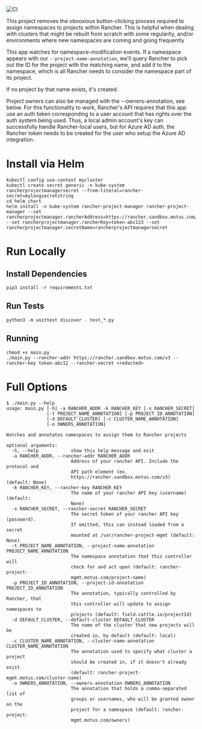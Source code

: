 ![CI](https://github.com/motusllc/rancherprojectmanager/workflows/CI/badge.svg)

This project removes the obnoxious button-clicking process required to assign namespaces to projects within Rancher. This is helpful when dealing with clusters that might be rebuilt from scratch with some regularity, and/or environments where new namespaces are coming and going frequently

This app watches for namespace-modification events. If a namespace appears with our `--project-name-annotation`, we'll query Rancher to pick out the ID for the project with the matching name, and add it to the namespace, which is all Rancher needs to consider the namespace part of its project. 

If no project by that name exists, it's created. 

Project owners can also be managed with the --owners-annotation, see below. For this functionality to work, Rancher's API requires that this app use an auth token corresponding to a user account that has rights over the auth system being used. Thus, a local admin account's key can successfully handle Rancher-local users, but for Azure AD auth, the Rancher token needs to be created for the user who setup the Azure AD integration. 

# Install via Helm

```shell
kubectl config use-context mycluster
kubectl create secret generic -n kube-system rancherprojectmanagersecret --from-literal=rancher-secret=mylongsecretstring
cd helm_chart
helm install -n kube-system rancher-project-manager rancher-project-manager --set rancherprojectmanager.rancherAddress=https://rancher.sandbox.motus.com/v3 --set rancherprojectmanager.rancherKey=token-abc123 --set rancherprojectmanager.secretName=rancherprojectmanagersecret
```

# Run Locally

## Install Dependencies

```
pip3 install -r requirements.txt
```

## Run Tests
```
python3 -m unittest discover . test_*.py
```

## Running

```
chmod +x main.py
./main.py --rancher-addr https://rancher.sandbox.motus.com/v3 --rancher-key token-abc12 --rancher-secret <redacted>
```

# Full Options
```shell
$ ./main.py --help
usage: main.py [-h] -a RANCHER_ADDR -k RANCHER_KEY [-s RANCHER_SECRET]
               [-t PROJECT_NAME_ANNOTATION] [-p PROJECT_ID_ANNOTATION]
               [-d DEFAULT_CLUSTER] [-c CLUSTER_NAME_ANNOTATION]
               [-o OWNERS_ANNOTATION]

Watches and annotates namespaces to assign them to Rancher projects

optional arguments:
  -h, --help            show this help message and exit
  -a RANCHER_ADDR, --rancher-addr RANCHER_ADDR
                        Address of your rancher API. Include the protocol and
                        API path element (ex.
                        https://rancher.sandbox.motus.com/v3) (default: None)
  -k RANCHER_KEY, --rancher-key RANCHER_KEY
                        The name of your rancher API key (username) (default:
                        None)
  -s RANCHER_SECRET, --rancher-secret RANCHER_SECRET
                        The secret token of your rancher API key (password).
                        If omitted, this can instead loaded from a secret
                        mounted at /var/rancher-project-mgmt (default: None)
  -t PROJECT_NAME_ANNOTATION, --project-name-annotation PROJECT_NAME_ANNOTATION
                        The namespace annotation that this controller will
                        check for and act upon (default: rancher-project-
                        mgmt.motus.com/project-name)
  -p PROJECT_ID_ANNOTATION, --project-id-annotation PROJECT_ID_ANNOTATION
                        The annotation, typically controlled by Rancher, that
                        this controller will update to assign namespaces to
                        projects (default: field.cattle.io/projectId)
  -d DEFAULT_CLUSTER, --default-cluster DEFAULT_CLUSTER
                        The name of the cluster that new projects will be
                        created in, by default (default: local)
  -c CLUSTER_NAME_ANNOTATION, --cluster-name-annotation CLUSTER_NAME_ANNOTATION
                        The annotation used to specify what cluster a project
                        should be created in, if it doesn't already exist
                        (default: rancher-project-mgmt.motus.com/cluster-name)
  -o OWNERS_ANNOTATION, --owners-annotation OWNERS_ANNOTATION
                        The annotation that holds a comma-separated list of
                        groups or usernames, who will be granted owner on the
                        project for a namespace (default: rancher-project-
                        mgmt.motus.com/owners)
```